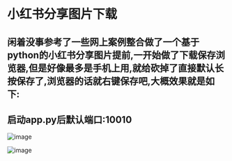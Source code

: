 # 小红书分享图片下载


## 闲着没事参考了一些网上案例整合做了一个基于python的小红书分享图片提前,一开始做了下载保存浏览器,但是好像最多是手机上用,就给砍掉了直接默认长按保存了,浏览器的话就右键保存吧,大概效果就是如下:

## 启动app.py后默认端口:10010
![image](https://github.com/user-attachments/assets/f6d25445-6553-4685-915a-a862d910671b)

![image](https://github.com/user-attachments/assets/b846b601-42cc-4cd8-bc34-cced63deddcc)
